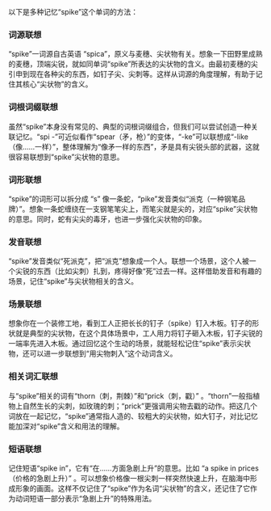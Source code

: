 以下是多种记忆“spike”这个单词的方法：

### 词源联想
“spike”一词源自古英语 “spica”，原义与麦穗、尖状物有关。想象一下田野里成熟的麦穗，顶端尖锐，就如同单词“spike”所表达的尖状物的含义。由最初麦穗的尖引申到现在各种尖的东西，如钉子尖、尖刺等。这样从词源的角度理解，有助于记住其核心“尖状物”的含义。

### 词根词缀联想
虽然“spike”本身没有常见的、典型的词根词缀组合，但我们可以尝试创造一种关联记忆。“spi -”可近似看作“spear（矛，枪）”的变体，“-ke”可以联想成“-like（像……一样）”，整体理解为“像矛一样的东西”，矛是具有尖锐头部的武器，这就很容易联想到“spike”尖状物的意思。

### 词形联想
“spike”的词形可以拆分成 “s” 像一条蛇，“pike”发音类似“派克（一种钢笔品牌）”。想象一条蛇缠绕在一支钢笔笔尖上，而笔尖就是尖的，对应“spike”尖状物的意思。同时，蛇有尖尖的毒牙，也进一步强化尖状物的印象。

### 发音联想
“spike”发音类似“死派克”，把“派克”想象成一个人。联想一个场景，这个人被一个尖锐的东西（比如尖刺）扎到，疼得好像“死”过去一样。这样借助发音和有趣的场景，记住“spike”与尖状物相关的含义。

### 场景联想
想象你在一个装修工地，看到工人正把长长的钉子（spike）钉入木板。钉子的形状就是典型的尖状物，在这个具体场景中，工人用力将钉子砸入木板，钉子尖锐的一端率先进入木板。通过回忆这个生动的场景，就能轻松记住“spike”表示尖状物，还可以进一步联想到“用尖物刺入”这个动词含义。

### 相关词汇联想
与“spike”相关的词有“thorn（刺，荆棘）”和“prick（刺，戳）” 。“thorn”一般指植物上自然生长的尖刺，如玫瑰的刺；“prick”更强调用尖物去戳的动作。把这几个词放在一起记忆，“spike”通常指人造的、较粗大的尖状物，如大钉子，对比记忆能加深对“spike”含义和用法的理解。

### 短语联想
记住短语“spike in”，它有“在……方面急剧上升”的意思。比如 “a spike in prices（价格的急剧上升）” 。可以想象价格像一根尖刺一样突然快速上升，在脑海中形成形象的画面。这样不仅记住了“spike”作为名词“尖状物”的含义，还记住了它作为动词短语一部分表示“急剧上升”的特殊用法。 